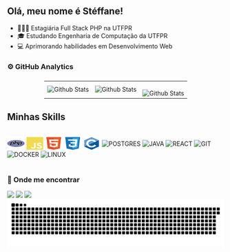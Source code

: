 ## Olá, meu nome é Stéffane!

- 👩🏽‍💻 Estagiária Full Stack PHP na UTFPR
- 🎓 Estudando Engenharia de Computação da UTFPR
- 💻 Aprimorando habilidades em Desenvolvimento Web

### ⚙️ GitHub Analytics
<table style="display: flex; align-items: center; justify-content: center;">
  <tr>
    <td>
      <img style="align-items: center"
        align="left" 
        src="https://github-readme-stats.vercel.app/api?username=steffaneleal&show_icons=true&theme=transparent&include_all_commits=true&count_private=true"
        alt="Github Stats"
      />
    </td>
    <td>
      <img
        align="left"
        src="https://github-readme-stats.vercel.app/api/top-langs/?username=steffaneleal&theme=transparent&hide_border=false&include_all_commits=true&count_private=true&layout=compact"
        alt="Github Stats"
      />
    </td>
    <td>
      <br />
      <img
        align="left"
        src="https://github-readme-streak-stats.herokuapp.com/?user=steffaneleal&theme=transparent&hide_border=false"
        alt="Github Stats"
      />
    </td>
  </tr>
</table>

## Minhas Skills
<div style="display: inline_block"><br>
  <img align="center" alt="PHP" height="30" width="40" src="https://raw.githubusercontent.com/devicons/devicon/master/icons/php/php-original.svg">
  <img align="center" alt="Js" height="30" width="40" src="https://raw.githubusercontent.com/devicons/devicon/master/icons/javascript/javascript-plain.svg">
  <img align="center" alt="HTML" height="30" width="40" src="https://raw.githubusercontent.com/devicons/devicon/master/icons/html5/html5-original.svg">
  <img align="center" alt="CSS" height="30" width="40" src="https://raw.githubusercontent.com/devicons/devicon/master/icons/css3/css3-original.svg"> 
  <img align="center" alt="C" height="30" width="40" src="https://raw.githubusercontent.com/devicons/devicon/master/icons/c/c-original.svg">
  <img align="center" alt="POSTGRES" height="30" width="40" src="https://cdn.jsdelivr.net/gh/devicons/devicon@latest/icons/postgresql/postgresql-original.svg">
  <img align="center" alt="JAVA" height="30" width="40" src="https://cdn.jsdelivr.net/gh/devicons/devicon@latest/icons/java/java-original.svg">
  <img align="center" alt="REACT" height="30" width="40" src="https://cdn.jsdelivr.net/gh/devicons/devicon@latest/icons/react/react-original.svg">
  <img align="center" alt="GIT" height="30" width="40" src="https://cdn.jsdelivr.net/gh/devicons/devicon@latest/icons/git/git-original.svg">
  <img align="center" alt="DOCKER" height="30" width="40" src="https://cdn.jsdelivr.net/gh/devicons/devicon@latest/icons/docker/docker-original.svg"> 
  <img align="center" alt="LINUX" height="30" width="40" src="https://cdn.jsdelivr.net/gh/devicons/devicon@latest/icons/linux/linux-original.svg">
</div>
 
<br>

### 📍 Onde me encontrar
 
<div> 
  <a href="https://instagram.com/steffane_leal" target="_blank"><img src="https://img.shields.io/badge/-Instagram-%23E4405F?style=for-the-badge&logo=instagram&logoColor=white" target="_blank"></a>
  <a href="mailto:steffane.leal@outlook.com" target="_blank"><img src="https://img.shields.io/badge/-Gmail-%23333?style=for-the-badge&logo=gmail&logoColor=white" target="_blank"></a>
  <a href="https://www.linkedin.com/in/stéffane-leal-287873223/" target="_blank"><img src="https://img.shields.io/badge/-LinkedIn-%230077B5?style=for-the-badge&logo=linkedin&logoColor=white" target="_blank"></a>
</div>

<picture>
  <source media="(prefers-color-scheme: dark)" srcset="https://raw.githubusercontent.com/steffaneleal/steffaneleal/output/github-contribution-grid-snake-dark.svg">
  <source media="(prefers-color-scheme: light)" srcset="https://raw.githubusercontent.com/steffaneleal/steffaneleal/output/github-contribution-grid-snake.svg">
  <img alt="github contribution grid snake animation" src="https://raw.githubusercontent.com/steffaneleal/steffaneleal/output/github-contribution-grid-snake.svg">
</picture>

